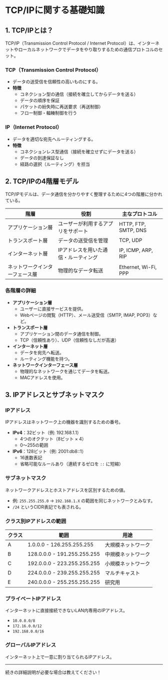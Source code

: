 # TCP/IPに関する基礎知識

## 1. TCP/IPとは？
TCP/IP（Transmission Control Protocol / Internet Protocol）は、インターネットやローカルネットワークでデータをやり取りするための通信プロトコルのセット。

### **TCP（Transmission Control Protocol）**
- データの送受信を信頼性の高いものにする。
- **特徴**
  - コネクション型の通信（接続を確立してからデータを送る）
  - データの順序を保証
  - パケットの紛失時に再送要求（再送制御）
  - フロー制御・輻輳制御を行う

### **IP（Internet Protocol）**
- データを適切な宛先へルーティングする。
- **特徴**
  - コネクションレス型通信（接続を確立せずにデータを送る）
  - データの到達保証なし
  - 経路の選択（ルーティング）を担当

## 2. TCP/IPの4階層モデル
TCP/IPモデルは、データ通信を分かりやすく整理するために4つの階層に分かれている。

| 階層         | 役割                                | 主なプロトコル |
|-------------|--------------------------------|-------------|
| アプリケーション層 | ユーザーが利用するアプリをサポート  | HTTP, FTP, SMTP, DNS |
| トランスポート層 | データの送受信を管理              | TCP, UDP |
| インターネット層 | IPアドレスを用いた通信・ルーティング | IP, ICMP, ARP, RIP |
| ネットワークインターフェース層 | 物理的なデータ転送 | Ethernet, Wi-Fi, PPP |

### **各階層の詳細**
- **アプリケーション層**
  - ユーザーに直接サービスを提供。
  - Webページの閲覧（HTTP）、メール送受信（SMTP, IMAP, POP3）など。
- **トランスポート層**
  - アプリケーション間のデータ通信を制御。
  - TCP（信頼性あり）、UDP（信頼性なしだが高速）
- **インターネット層**
  - データを宛先へ転送。
  - ルーティング機能を持つ。
- **ネットワークインターフェース層**
  - 物理的なネットワークを通じてデータを転送。
  - MACアドレスを使用。

## 3. IPアドレスとサブネットマスク

### **IPアドレス**
IPアドレスはネットワーク上の機器を識別するための番号。

- **IPv4**：32ビット（例: 192.168.1.1）
  - 4つのオクテット（8ビット × 4）
  - 0〜255の範囲
- **IPv6**：128ビット（例: 2001:db8::1）
  - 16進数表記
  - 省略可能なルールあり（連続するゼロを `::` に短縮）

### **サブネットマスク**
ネットワークアドレスとホストアドレスを区別するための値。
- 例: `255.255.255.0` → `192.168.1.X` の範囲を同じネットワークとみなす。
- `/24` というCIDR表記でも表される。

### **クラス別IPアドレスの範囲**
| クラス | 範囲 | 用途 |
|--------|------------------|-----------------|
| A      | 1.0.0.0 - 126.255.255.255 | 大規模ネットワーク |
| B      | 128.0.0.0 - 191.255.255.255 | 中規模ネットワーク |
| C      | 192.0.0.0 - 223.255.255.255 | 小規模ネットワーク |
| D      | 224.0.0.0 - 239.255.255.255 | マルチキャスト |
| E      | 240.0.0.0 - 255.255.255.255 | 研究用 |

### **プライベートIPアドレス**
インターネットに直接接続できないLAN内専用のIPアドレス。
- `10.0.0.0/8`
- `172.16.0.0/12`
- `192.168.0.0/16`

### **グローバルIPアドレス**
インターネット上で一意に割り当てられるIPアドレス。

---

続きの詳細説明が必要な場合は教えてください！

